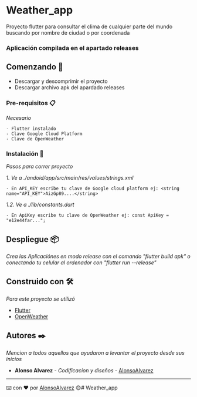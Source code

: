 # Weather_app

Proyecto flutter para consultar el clima de cualquier parte del mundo buscando por nombre de ciudad o por coordenada


### Aplicación compilada en el apartado releases


## Comenzando 🚀

- Descargar y descomprimir el proyecto
- Descargar archivo apk del apardado releases

### Pre-requisitos 📋

_Necesario_

```
- Flutter instalado
- Clave Google Cloud Platform
- Clave de OpenWeather
```

### Instalación 🔧

_Pasos para correr proyecto_

_1. Ve a ./andoid/app/src/main/res/values/strings.xml_

```
- En API_KEY escribe tu clave de Google cloud platform ej: <string name="API_KEY">AizGp89....</string>
```

_1.2. Ve a ./lib/constants.dart_

```
- En ApiKey escribe tu clave de OpenWeather ej: const ApiKey = "e12e44far...";
```

## Despliegue 📦

_Crea las Aplicaciónes en modo release con el comando "flutter build apk" o conectando tu celular al ordenador con "flutter run --release"_

## Construido con 🛠️

_Para este proyecto se utilizó_

* [Flutter](https://flutter.dev/)
* [OpenWeather](https://openweathermap.org/api/)

## Autores ✒️

_Mencion a todos aquellos que ayudaron a levantar el proyecto desde sus inicios_

* **Alonso Alvarez** - *Codificacion y diseños* - [AlonsoAlvarez](https://github.com/AlonsoAlvarez)

---

⌨️ con ❤️ por [AlonsoAlvarez](https://github.com/AlonsoAlvarez) 😊# Weather_app
